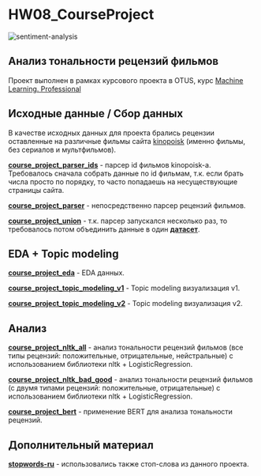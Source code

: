 # HW08_CourseProject

![sentiment-analysis](https://github.com/cLamik/HW08_CourseProject/blob/main/sentiment-analysis.jpg)

## Анализ тональности рецензий фильмов
Проект выполнен в рамках курсового проекта в OTUS, курс [Machine Learning. Professional](https://otus.ru/lessons/machinelearning/?int_source=courses_catalog&int_term=data-science "Machine Learning. Professional")

## Исходные данные / Сбор данных
В качестве исходных данных для проекта брались рецензии оставленные на различные фильмы сайта [kinopoisk](https://www.kinopoisk.ru/ "kinopoisk") (именно фильмы, без сериалов и мультфильмов).

**[course_project_parser_ids](https://github.com/cLamik/HW08_CourseProject/blob/main/course_project_parser_ids.ipynb "course_project_parser_ids")** - парсер id фильмов kinopoisk-а. Требовалось сначала собрать данные по id фильмам, т.к. если брать числа просто по порядку, то часто попадаешь на несуществующие страницы сайта.

**[course_project_parser](https://github.com/cLamik/HW08_CourseProject/blob/main/course_project_parser.ipynb "course_project_parser")** - непосредственно парсер рецензий фильмов.

**[course_project_union](https://github.com/cLamik/HW08_CourseProject/blob/main/course_project_union.ipynb "course_project_union")** - т.к. парсер запускался несколько раз, то требовалось потом объединить данные в один **[датасет](https://disk.yandex.ru/d/rIhPG_s7QJ4FMg "comments_full")**.

## EDA + Topic modeling

**[course_project_eda](https://github.com/cLamik/HW08_CourseProject/blob/main/course_project_eda.ipynb "course_project_eda")** - EDA данных.

**[course_project_topic_modeling_v1](https://github.com/cLamik/HW08_CourseProject/blob/main/course_project_topic_modeling_v1.ipynb "course_project_topic_modeling_v1")** - Topic modeling визуализация v1.

**[course_project_topic_modeling_v2](https://github.com/cLamik/HW08_CourseProject/blob/main/course_project_topic_modeling_v2.ipynb "course_project_topic_modeling_v2")** - Topic modeling визуализация v2.

## Анализ

**[course_project_nltk_all](https://github.com/cLamik/HW08_CourseProject/blob/main/course_project_nltk_all_v2.ipynb "course_project_nltk_all")** - анализ тональности рецензий фильмов (все типы рецензий: положительные, отрицательные, нейстральные) с использованием библиотеки nltk + LogisticRegression.

**[course_project_nltk_bad_good](https://github.com/cLamik/HW08_CourseProject/blob/main/course_project_nltk_bad_good_v2.ipynb "course_project_nltk_bad_good")** - анализ тональности рецензий фильмов (с двумя типами рецензий: положительные, отрицательные) с использованием библиотеки nltk + LogisticRegression.

**[course_project_bert](https://github.com/cLamik/HW08_CourseProject/blob/main/course_project_bert.ipynb "course_project_bert")** - применение BERT для анализа тональности рецензий.

## Дополнительный материал

**[stopwords-ru](https://github.com/stopwords-iso/stopwords-ru "stopwords-ru")** - использовались также стоп-слова из данного проекта.
